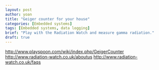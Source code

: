```yaml
---
layout: post
author: yoan
title: "Geiger counter for your house"
categories: [Embedded systems]
tags: [Embedded systems, data logging]
brief: "Play with the Radiation Watch and measure gamma radiation."
draft: true
---
```


http://www.playspoon.com/wiki/index.php/GeigerCounter
http://www.radiation-watch.co.uk/aboutus
http://www.radiation-watch.co.uk/faqs
